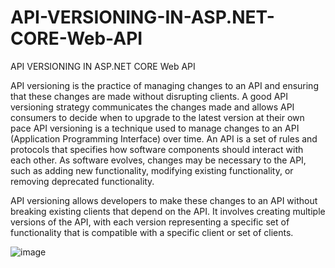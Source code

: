 # API-VERSIONING-IN-ASP.NET-CORE-Web-API
API VERSIONING IN ASP.NET CORE Web API


API versioning is the practice of managing changes to an API and ensuring that these changes are made without disrupting clients. A good API versioning strategy communicates the changes made and allows API consumers to decide when to upgrade to the latest version at their own pace
API versioning is a technique used to manage changes to an API (Application Programming Interface) over time. An API is a set of rules and protocols that specifies how software components should interact with each other. As software evolves, changes may be necessary to the API, such as adding new functionality, modifying existing functionality, or removing deprecated functionality.

API versioning allows developers to make these changes to an API without breaking existing clients that depend on the API. It involves creating multiple versions of the API, with each version representing a specific set of functionality that is compatible with a specific client or set of clients.

![image](https://github.com/MacroCodeChannel/API-VERSIONING-IN-ASP.NET-CORE-Web-API/assets/122477239/dca17e2b-38b0-40a3-b93d-09b3ff361716)
